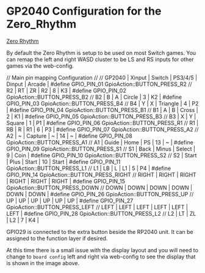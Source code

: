 # GP2040 Configuration for the Zero_Rhythm

[Zero Rhythm](Assets/ZeroRhythm%201.jpg)

By default the Zero Rhythm is setup to be used on most Switch games.  You can remap the left and right WASD cluster to be LS and RS inputs for other games via the web-config.

// Main pin mapping Configuration
//                                                  // GP2040 | Xinput | Switch  | PS3/4/5  | Dinput | Arcade |
#define GPIO_PIN_01 GpioAction::BUTTON_PRESS_R2     // R2     | RT     | ZR      | R2       | 8      | K3     |
#define GPIO_PIN_02 GpioAction::BUTTON_PRESS_B2     // B2     | B      | A       | Circle   | 3      | K2     |
#define GPIO_PIN_03 GpioAction::BUTTON_PRESS_B4     // B4     | Y      | X       | Triangle | 4      | P2     |
#define GPIO_PIN_04 GpioAction::BUTTON_PRESS_B1     // B1     | A      | B       | Cross    | 2      | K1     |
#define GPIO_PIN_05 GpioAction::BUTTON_PRESS_B3     // B3     | X      | Y       | Square   | 1      | P1     |
#define GPIO_PIN_06 GpioAction::BUTTON_PRESS_R1     // R1     | RB     | R       | R1       | 6      | P3     |
#define GPIO_PIN_07 GpioAction::BUTTON_PRESS_A2     // A2     | ~      | Capture | ~        | 14     | ~      |
#define GPIO_PIN_08 GpioAction::BUTTON_PRESS_A1     // A1     | Guide  | Home    | PS       | 13     | ~      |
#define GPIO_PIN_09 GpioAction::BUTTON_PRESS_S1     // S1     | Back   | Minus   | Select   | 9      | Coin   |
#define GPIO_PIN_10 GpioAction::BUTTON_PRESS_S2     // S2     | Start  | Plus    | Start    | 10     | Start  |
#define GPIO_PIN_11 GpioAction::BUTTON_PRESS_L1     // L1     | LB     | L       | L1       | 5      | P4     |
#define GPIO_PIN_14 GpioAction::BUTTON_PRESS_RIGHT  // RIGHT  | RIGHT  | RIGHT   | RIGHT    | RIGHT  | RIGHT  |
#define GPIO_PIN_15 GpioAction::BUTTON_PRESS_DOWN   // DOWN   | DOWN   | DOWN    | DOWN     | DOWN   | DOWN   |
#define GPIO_PIN_26 GpioAction::BUTTON_PRESS_UP     // UP     | UP     | UP      | UP       | UP     | UP     |
#define GPIO_PIN_27 GpioAction::BUTTON_PRESS_LEFT   // LEFT   | LEFT   | LEFT    | LEFT     | LEFT   | LEFT   |
#define GPIO_PIN_28 GpioAction::BUTTON_PRESS_L2     // L2     | LT     | ZL      | L2       | 7      | K4     |

GPIO29 is connected to the extra button beside the RP2040 unit.  It can be assigned to the function layer if desired.

At this time there is a small issue with the display layout and you will need to change to `board config` left and right via web-config to see the display that is shown in the image above.